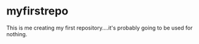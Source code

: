 myfirstrepo
===========

This is me creating my first repository....it's probably going to be used for nothing.
